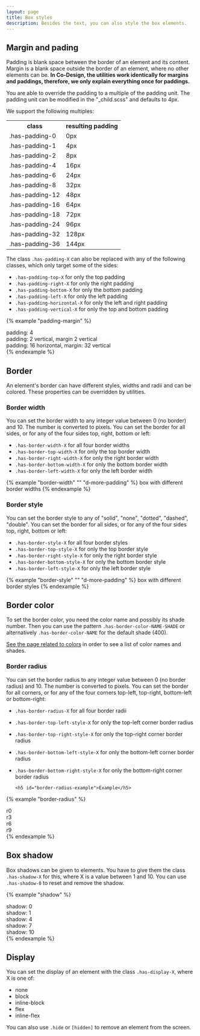 ```yaml
---
layout: page
title: Box styles
description: Besides the text, you can also style the box elements.
---
```


## Margin and pading

Padding is blank space between the border of an element and its content. Margin is a blank space outside the border of an element, where no other elements can be. **In Co-Design, the utilities work identically for margins and paddings, therefore, we only explain everything once for paddings.**


You are able to override the padding to a multiple of the padding unit. The padding unit can be modified in the "_child.scss" and defaults to 4px.

We support the following multiples:

<table class="table is-compact">
    <tr>
        <th>class</th>
        <th>resulting padding</th>
    </tr>
    <tr>
        <td class="has-font-family-code">.has-padding-0</td>
        <td>0px</td>
    </tr>
    <tr>
        <td class="has-font-family-code">.has-padding-1</td>
        <td>4px</td>
    </tr>
    <tr>
        <td class="has-font-family-code">.has-padding-2</td>
        <td>8px</td>
    </tr>
    <tr>
        <td class="has-font-family-code">.has-padding-4</td>
        <td>16px</td>
    </tr>
    <tr>
        <td class="has-font-family-code">.has-padding-6</td>
        <td>24px</td>
    </tr>
    <tr>
        <td class="has-font-family-code">.has-padding-8</td>
        <td>32px</td>
    </tr>
    <tr>
        <td class="has-font-family-code">.has-padding-12</td>
        <td>48px</td>
    </tr>
    <tr>
        <td class="has-font-family-code">.has-padding-16</td>
        <td>64px</td>
    </tr>
    <tr>
        <td class="has-font-family-code">.has-padding-18</td>
        <td>72px</td>
    </tr>
    <tr>
        <td class="has-font-family-code">.has-padding-24</td>
        <td>96px</td>
    </tr>
    <tr>
        <td class="has-font-family-code">.has-padding-32</td>
        <td>128px</td>
    </tr>
    <tr>
        <td class="has-font-family-code">.has-padding-36</td>
        <td>144px</td>
    </tr>
</table>

The class `.has-padding-X` can also be replaced with any of the following classes, which only target some of the sides:

- `.has-padding-top-X` for only the top padding
- `.has-padding-right-X` for only the right padding
- `.has-padding-bottom-X` for only the bottom padding
- `.has-padding-left-X` for only the left padding
- `.has-padding-horizontal-X` for only the left and right padding
- `.has-padding-vertical-X` for only the top and bottom padding

{% example "padding-margin" %}
<div class="has-padding-4 has-background-color-red-600 has-color-white">
    padding: 4
</div>
<div class="has-padding-vertical-2 has-margin-vertical-2 has-background-color-green-600 has-color-white">
    padding: 2 vertical, margin 2 vertical
</div>
<div class="has-padding-horizontal-16 has-margin-vertical-32 has-background-color-yellow-600 has-color-white">
    padding: 16 horizontal, margin: 32 vertical
</div>
{% endexample %}



## Border

An element's border can have different styles, widths and radii and can be colored. These properties can be overridden by utilities.

### Border width

You can set the border width to any integer value between 0 (no border) and 10. The number is converted to pixels. You can set the border for all sides, or for any of the four sides top, right, bottom or left:

- `.has-border-width-X` for all four border widths
- `.has-border-top-width-X` for only the top border width
- `.has-border-right-width-X` for only the right border width
- `.has-border-bottom-width-X` for only the bottom border width
- `.has-border-left-width-X` for only the left border width

{% example "border-width" "" "d-more-padding" %}
<span class="has-padding-2 has-border-width-3 has-border-style-solid has-border-top-width-10 has-border-bottom-width-1">
    box with different border widths
</span>
{% endexample %}

### Border style

You can set the border style to any of "solid", "none", "dotted", "dashed", "double". You can set the border for all sides, or for any of the four sides top, right, bottom or left:

- `.has-border-style-X` for all four border styles
- `.has-border-top-style-X` for only the top border style
- `.has-border-right-style-X` for only the right border style
- `.has-border-bottom-style-X` for only the bottom border style
- `.has-border-left-style-X` for only the left border style

{% example "border-style" "" "d-more-padding" %}
<span class="has-padding-2 has-border-width-4 has-border-style-dotted has-border-top-style-double has-border-right-style-dashed has-border-left-style-solid">
    box with different border styles
</span>
{% endexample %}

## Border color

To set the border color, you need the color name and possibly its shade number. Then you can use the pattern `.has-border-color-NAME-SHADE` or alternatively `.has-border-color-NAME` for the default shade (400).

<a href="/utilities/color">See the page related to colors</a> in order to see a list of color names and shades.


### Border radius

You can set the border radius to any integer value between 0 (no border radius) and 10. The number is converted to pixels. You can set the border for all corners, or for any of the four corners top-left, top-right, bottom-left or bottom-right:

- `.has-border-radius-X` for all four border radii
- `.has-border-top-left-style-X` for only the top-left corner border radius
- `.has-border-top-right-style-X` for only the top-right corner border radius
- `.has-border-bottom-left-style-X` for only the bottom-left corner border radius
- `.has-border-bottom-right-style-X` for only the bottom-right corner border radius

      <h5 id="border-radius-example">Example</h5>

{% example "border-radius" %}
<div class="has-margin-2 has-padding-2 has-border-radius-0 has-border-width-5 has-border-style-solid has-border-color-red">r0</div>
<div class="has-margin-2 has-padding-2 has-border-radius-3 has-border-width-5 has-border-style-solid has-border-color-green">r3</div>
<div class="has-margin-2 has-padding-2 has-border-radius-6 has-border-width-5 has-border-style-solid has-border-color-teal">r6</div>
<div class="has-margin-2 has-padding-2 has-border-radius-9 has-border-width-5 has-border-style-solid has-border-color-yellow">r9</div>
{% endexample %}


## Box shadow

Box shadows can be given to elements. You have to give them the class `.has-shadow-X` for this, where X is a value between 1 and 10. You can use `.has-shadow-0` to reset and remove the shadow.

{% example "shadow" %}
<div class="grid">
    <div class="has-padding-4 has-shadow-0">shadow: 0</div>
    <div class="has-padding-4 has-shadow-1">shadow: 1</div>
    <div class="has-padding-4 has-shadow-4">shadow: 4</div>
    <div class="has-padding-4 has-shadow-7">shadow: 7</div>
    <div class="has-padding-4 has-shadow-10">shadow: 10</div>
</div>
{% endexample %}

## Display

You can set the display of an element with the class `.has-display-X`, where X is one of:

- none
- block
- inline-block
- flex
- inline-flex

You can also use `.hide` or `[hidden]` to remove an element from the screen.